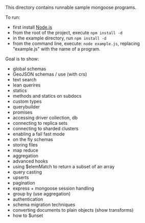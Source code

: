 
This directory contains runnable sample mongoose programs.

To run:

  - first install [Node.js](http://nodejs.org/)
  - from the root of the project, execute `npm install -d`
  - in the example directory, run `npm install -d`
  - from the command line, execute: `node example.js`, replacing "example.js" with the name of a program.


Goal is to show:

- global schemas
- GeoJSON schemas / use (with crs)
- text search
- lean querires
- statics
- methods and statics on subdocs
- custom types
- querybuilder
- promises
- accessing driver collection, db
- connecting to replica sets
- connecting to sharded clusters
- enabling a fail fast mode
- on the fly schemas
- storing files
- map reduce
- aggregation
- advanced hooks
- using $elemMatch to return a subset of an array
- query casting
- upserts
- pagination
- express + mongoose session handling
- group by (use aggregation)
- authentication
- schema migration techniques
- converting documents to plain objects (show transforms)
- how to $unset

